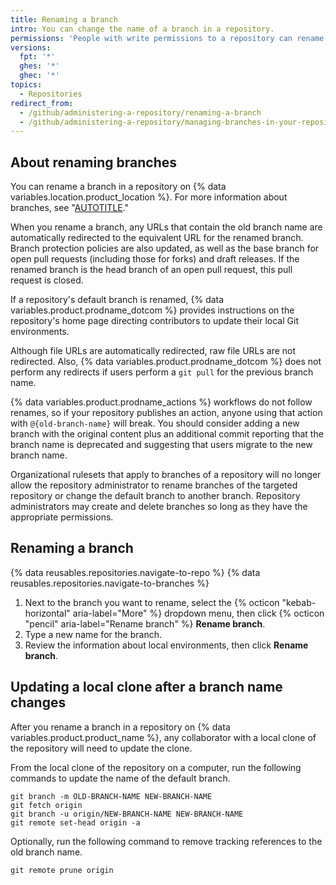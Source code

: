 ```yaml
---
title: Renaming a branch
intro: You can change the name of a branch in a repository.
permissions: 'People with write permissions to a repository can rename a branch in the repository unless it is the [default branch](/pull-requests/collaborating-with-pull-requests/proposing-changes-to-your-work-with-pull-requests/about-branches#about-the-default-branch) or a [protected branch](/repositories/configuring-branches-and-merges-in-your-repository/managing-protected-branches/about-protected-branches). People with admin permissions can rename the default branch and protected branches.'
versions:
  fpt: '*'
  ghes: '*'
  ghec: '*'
topics:
  - Repositories
redirect_from:
  - /github/administering-a-repository/renaming-a-branch
  - /github/administering-a-repository/managing-branches-in-your-repository/renaming-a-branch
---
```

## About renaming branches

You can rename a branch in a repository on {% data variables.location.product_location %}. For more information about branches, see "[AUTOTITLE](/pull-requests/collaborating-with-pull-requests/proposing-changes-to-your-work-with-pull-requests/about-branches)."

When you rename a branch, any URLs that contain the old branch name are automatically redirected to the equivalent URL for the renamed branch. Branch protection policies are also updated, as well as the base branch for open pull requests (including those for forks) and draft releases. If the renamed branch is the head branch of an open pull request, this pull request is closed.

If a repository's default branch is renamed, {% data variables.product.prodname_dotcom %} provides instructions on the repository's home page directing contributors to update their local Git environments.

Although file URLs are automatically redirected, raw file URLs are not redirected. Also, {% data variables.product.prodname_dotcom %} does not perform any redirects if users perform a `git pull` for the previous branch name.

{% data variables.product.prodname_actions %} workflows do not follow renames, so if your repository publishes an action, anyone using that action with `@{old-branch-name}` will break. You should consider adding a new branch with the original content plus an additional commit reporting that the branch name is deprecated and suggesting that users migrate to the new branch name.

Organizational rulesets that apply to branches of a repository will no longer allow the repository administrator to rename branches of the targeted repository or change the default branch to another branch. Repository administrators may create and delete branches so long as they have the appropriate permissions.

## Renaming a branch

{% data reusables.repositories.navigate-to-repo %}
{% data reusables.repositories.navigate-to-branches %}
1. Next to the branch you want to rename, select the {% octicon "kebab-horizontal" aria-label="More" %} dropdown menu, then click {% octicon "pencil" aria-label="Rename branch" %} **Rename branch**.
1. Type a new name for the branch.
1. Review the information about local environments, then click **Rename branch**.

## Updating a local clone after a branch name changes

After you rename a branch in a repository on {% data variables.product.product_name %}, any collaborator with a local clone of the repository will need to update the clone.

From the local clone of the repository on a computer, run the following commands to update the name of the default branch.

```shell
git branch -m OLD-BRANCH-NAME NEW-BRANCH-NAME
git fetch origin
git branch -u origin/NEW-BRANCH-NAME NEW-BRANCH-NAME
git remote set-head origin -a
```

Optionally, run the following command to remove tracking references to the old branch name.

```shell
git remote prune origin
```

